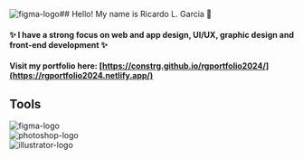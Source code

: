 ![figma-logo](https://github.com/user-attachments/assets/bbbe96fd-a4d8-42d4-bc5a-e36a8ec157f6)## Hello! My name is Ricardo L. Garcia 👋
#### ✨ I have a strong focus on web and app design, UI/UX, graphic design and front-end development ✨
#### Visit my portfolio here: [https://constrg.github.io/rgportfolio2024/](https://rgportfolio2024.netlify.app/)

## Tools
![figma-logo](https://github.com/user-attachments/assets/3ba86d7f-6cef-4f87-88e8-80cd9edbbcf5)  
![photoshop-logo](https://github.com/user-attachments/assets/00bce473-2f57-4499-8673-7693dcb9a973)  
![illustrator-logo](https://github.com/user-attachments/assets/4c41b93a-b463-48e0-be41-5fdde96d9542)







<!--
**constrg/constrg** is a ✨ _special_ ✨ repository because its `README.md` (this file) appears on your GitHub profile.

Here are some ideas to get you started:

- 🔭 I’m currently working on ...
- 🌱 I’m currently learning ...
- 👯 I’m looking to collaborate on ...
- 🤔 I’m looking for help with ...
- 💬 Ask me about ...
- 📫 How to reach me: ...
- 😄 Pronouns: ...
- ⚡ Fun fact: ...
-->
